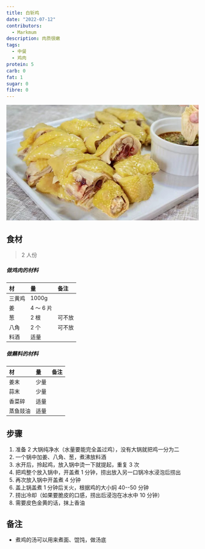 ```yaml
---
title: 白斩鸡
date: "2022-07-12"
contributors:
  - Markmum
description: 肉质很嫩
tags:
  - 中餐
  - 鸡肉
protein: 5
carb: 0
fat: 1
sugar: 0
fibre: 0
---
```


![白斩鸡](./image.jpg)

## 食材

> 2 人份

##### 做鸡肉的材料

| 材     | 量        | 备注   |
| :----- | :-------- | :----- |
| 三黄鸡 | 1000g     |        |
| 姜     | 4 ～ 6 片 |        |
| 葱     | 2 根      | 可不放 |
| 八角   | 2 个      | 可不放 |
| 料酒   | 适量      |        |

##### 做蘸料的材料

| 材       | 量   | 备注 |
| :------- | :--- | :--- |
| 姜末     | 少量 |      |
| 蒜末     | 少量 |      |
| 香菜碎   | 适量 |      |
| 蒸鱼豉油 | 适量 |      |

## 步骤

1. 准备 2 大锅纯净水（水量要能完全盖过鸡），没有大锅就把鸡一分为二
2. 一个锅中加姜、八角、葱，煮沸放料酒
3. 水开后，拎起鸡，放入锅中烫一下就提起，重复 3 次
4. 把鸡整个放入锅中，开盖煮 1 分钟，捞出放入另一口锅冷水浸泡后捞出
5. 再次放入锅中开盖煮 4 分钟
6. 盖上锅盖煮 1 分钟后关火，根据鸡的大小焖 40--50 分钟
7. 捞出冷却（如果要脆皮的口感，捞出后浸泡在冰水中 10 分钟）
8. 需要皮色金黄的话，抹上香油

## 备注

- 煮鸡的汤可以用来煮面、馄饨，做汤底
